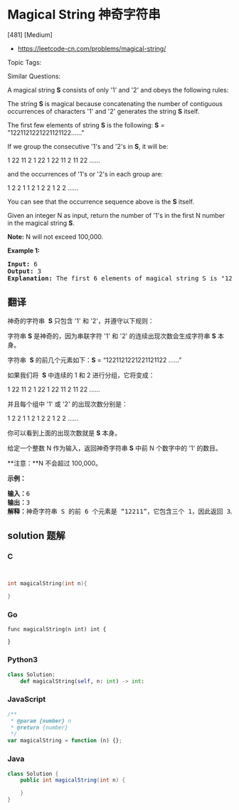 # Magical String 神奇字符串

[481] [Medium]

- https://leetcode-cn.com/problems/magical-string/

Topic Tags:

Similar Questions:

A magical string **S** consists of only '1' and '2' and obeys the following rules:

The string **S** is magical because concatenating the number of contiguous occurrences of characters '1' and '2' generates the string **S** itself.

The first few elements of string **S** is the following: **S** = "1221121221221121122……"

If we group the consecutive '1's and '2's in **S**, it will be:

1 22 11 2 1 22 1 22 11 2 11 22 ......

and the occurrences of '1's or '2's in each group are:

1 2 2 1 1 2 1 2 2 1 2 2 ......

You can see that the occurrence sequence above is the **S** itself.

Given an integer N as input, return the number of '1's in the first N number in the magical string **S**.

**Note:** N will not exceed 100,000.

**Example 1:**

<pre><b>Input:</b> 6
<b>Output:</b> 3
<b>Explanation:</b> The first 6 elements of magical string S is "12211" and it contains three 1's, so return 3.
</pre>

## 翻译

神奇的字符串  **S** 只包含 '1' 和 '2'，并遵守以下规则：

字符串 **S** 是神奇的，因为串联字符 '1' 和 '2' 的连续出现次数会生成字符串 **S** 本身。

字符串  **S** 的前几个元素如下：**S** \= “1221121221221121122 ......”

如果我们将  **S** 中连续的 1 和 2 进行分组，它将变成：

1 22 11 2 1 22 1 22 11 2 11 22 ......

并且每个组中 '1' 或 '2' 的出现次数分别是：

1 2 2 1 1 2 1 2 2 1 2 2 ......

你可以看到上面的出现次数就是 **S** 本身。

给定一个整数 N 作为输入，返回神奇字符串 **S** 中前 N 个数字中的 '1' 的数目。

**注意：**N 不会超过 100,000。

**示例：**

<pre><strong>输入：</strong>6
<strong>输出：</strong>3
<strong>解释：</strong>神奇字符串 S 的前 6 个元素是 “12211”，它包含三个 1，因此返回 3。
</pre>

## solution 题解

### C

```c


int magicalString(int n){

}


```

### Go

```golang
func magicalString(n int) int {

}
```

### Python3

```python
class Solution:
    def magicalString(self, n: int) -> int:

```

### JavaScript

```javascript
/**
 * @param {number} n
 * @return {number}
 */
var magicalString = function (n) {};
```

### Java

```java
class Solution {
    public int magicalString(int n) {

    }
}
```
